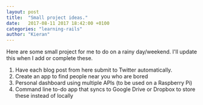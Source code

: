 ```yaml
---
layout: post
title:  "Small project ideas."
date:   2017-08-11 2017 18:42:00 +0100
categories: "learning-rails"
author: "Kieran"
---
```

Here are some small project for me to do on a rainy day/weekend. I'll update this when I add or complete these.

1. Have each blog post from here submit to Twitter automatically.
2. Create an app to find people near you who are bored
3. Personal dashboard using multiple APIs (to be used on a Raspberry Pi)
4. Command line to-do app that syncs to Google Drive or Dropbox to store these instead of locally
